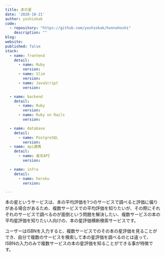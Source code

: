 ```yaml
---
title: 本の星 
date: '2020-10-21'
author: yoshiokak
code: 
  - repository: "https://github.com/yoshiokak/honnohoshi"
    description: ""
blog:
website:
published: false
stack:
  - name: frontend
    detail:
      - name: Ruby
        version: 
      - name: Slim
        version: 
      - name: JavaScript
        version:

  - name: backend
    detail:
      - name: Ruby
        version: 
      - name: Ruby on Rails
        version: 

  - name: database
    detail:
      - name: PostgreSQL
        version: 
  - name: api連携
    detail:
      - name: 楽天API
        version: 

  - name: infra
    detail:
      - name: heroku
        version: 

---
```



本の星というサービスは、本の平均評価を1つのサービスで調べると評価に偏りがある場合があるため、複数サービスでの平均評価を知りたいが、その際にそれぞれのサービスで調べるのが面倒という問題を解決したい、複数サービスの本の平均星評価を知りたい人向けの、本の星評価横断検索サービスです。

ユーザーはISBNを入力すると、複数サービスでのその本の星評価を見ることができ、自分で複数のサービスを検索して本の星評価を調べるのとは違って、ISBNの入力のみで複数サービスの本の星評価を知ることができる事が特徴です。
